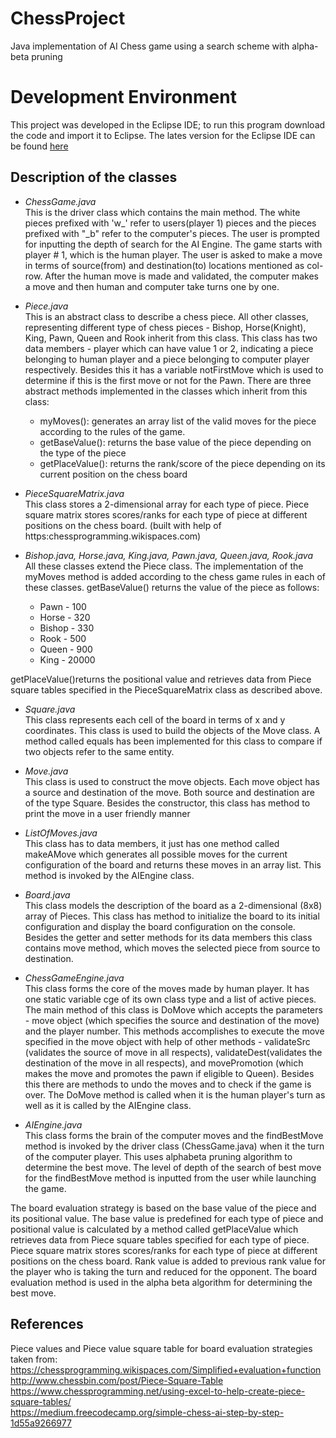 # ChessProject
Java implementation of AI Chess game using a search scheme with alpha-beta pruning

# Development Environment

This project was developed in the Eclipse IDE; to run this program download the code and import it to Eclipse. The lates version for the Eclipse IDE can be found [here](http://www.eclipse.org/downloads/eclipse-packages/)

## **Description of the classes**

- *ChessGame.java* <br />
This is the driver class which contains the main method. The white pieces prefixed with 'w_' refer to users(player 1) pieces and the pieces prefixed with "_b" refer to the computer's pieces. The user is prompted for inputting the depth of search for the AI Engine. The game starts with player # 1, which is the human player. The user is asked to make a move in terms of source(from) and destination(to) locations mentioned as col-row. After the human move is made and validated, the computer makes a move and then human and computer take turns one by one.

- *Piece.java* <br />
This is an abstract class to describe a chess piece. All other classes, representing different type of chess pieces - Bishop, Horse(Knight), King, Pawn, Queen and Rook inherit from this class. This class has two data members - player which can have value 1 or 2, indicating a piece belonging to human player and a piece belonging to computer player respectively. Besides this it has a variable notFirstMove which is used to determine if this is the first move or not for the Pawn. There are three abstract methods implemented in the classes which inherit from this class:
   - myMoves(): generates an array list of the valid moves for the piece according to the rules of the game.
   - getBaseValue(): returns the base value of the piece depending on the type of the piece
   - getPlaceValue(): returns the rank/score of the piece depending on its current position on the chess board



- *PieceSquareMatrix.java* <br />
This class stores a 2-dimensional array for each type of piece. Piece square matrix stores scores/ranks for each type of piece at different positions on the chess board. (built with help of https:chessprogramming.wikispaces.com)

- *Bishop.java, Horse.java, King.java, Pawn.java, Queen.java, Rook.java* <br />
All these classes extend the Piece class. The implementation of the myMoves method is added according to the chess game rules in each of these classes. getBaseValue() returns the value of the piece as follows:
   - Pawn - 100
   - Horse - 320
   - Bishop - 330
   - Rook - 500
   - Queen - 900
   - King - 20000<br />
   
getPlaceValue()returns the positional value and retrieves data from Piece square tables specified in the PieceSquareMatrix class as described above.

- *Square.java* <br />
This class represents each cell of the board in terms of x and y coordinates. This class is used to build the objects of the Move class. A method called equals has been implemented for this class to compare if two objects refer to the same entity.

- *Move.java* <br />
This class is used to construct the move objects. Each move object has a source and destination of the move. Both source and destination are of the type Square. Besides the constructor, this class has method to print the move in a user friendly manner

- *ListOfMoves.java* <br />
This class has to data members, it just has one method called makeAMove which generates all possible moves for the current configuration of the board and returns these moves in an array list. This method is invoked by the AIEngine class.

- *Board.java* <br />
This class models the description of the board as a 2-dimensional (8x8) array of Pieces. This class has method to initialize the board to its initial configuration and display the board configuration on the console. Besides the getter and setter methods for its data members this class contains move method, which moves the selected piece from source to destination.

- *ChessGameEngine.java* <br />
This class forms the core of the moves made by human player.  It has one static variable cge of its own class type and a list of active pieces. The main method of this class is DoMove which accepts the parameters - move object (which specifies the source and destination of the move) and the player number. This methods accomplishes to execute the move specified in the move object with help of other methods - validateSrc (validates the source of move in all respects), validateDest(validates the destination of the move in all respects), and movePromotion (which makes the move and promotes the pawn if eligible to Queen). Besides this there are methods to undo the moves and to check if the game is over. The DoMove method is called when it is the human player's turn as well as it is called by the AIEngine class.

- *AIEngine.java* <br />
This class forms the brain of the computer moves and the findBestMove method is invoked by the driver class (ChessGame.java) when it the turn of the computer player. This uses alphabeta pruning algorithm to determine the best move. The level of depth of the search of best move for the findBestMove method is inputted from the user while launching the game. 

The board evaluation strategy is based on the base value of the piece and its positional value. The base value is predefined for each type of piece and positional value is calculated by a method called getPlaceValue which retrieves data from Piece square tables specified for each type of piece. Piece square matrix stores scores/ranks for each type of piece at different positions on the chess board. Rank value is added to previous rank value for the player who is taking the turn and reduced for the opponent. The board evaluation method is used in the alpha beta algorithm for determining the best move.


## **References**
Piece values and Piece value square table for board evaluation strategies taken from: <br /> 
https://chessprogramming.wikispaces.com/Simplified+evaluation+function<br />
http://www.chessbin.com/post/Piece-Square-Table<br />
https://www.chessprogramming.net/using-excel-to-help-create-piece-square-tables/<br />
https://medium.freecodecamp.org/simple-chess-ai-step-by-step-1d55a9266977<br />


